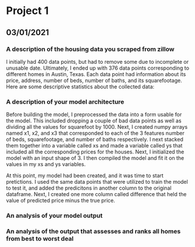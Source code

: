 # Project 1 

## 03/01/2021 

### A description of the housing data you scraped from zillow
I initially had 400 data points, but had to remove some due to incomplete or unusable date. Ultimately, I ended up with 376 data points corresponding to different homes in Austin, Texas. Each data point had information about its price, address, number of beds, number of baths, and its squarefootage. Here are some descriptive statistics about the collected data: 


### A description of your model architecture
Before building the model, I preprocessed the data into a form usable for the model. This included dropping a couple of bad data points as well as dividing all the values for squarefoot by 1000. Next, I created numpy arrays named x1, x2, and x3 that corresponded to each of the 3 features number of beds, squarefootage, and number of baths respectively. I next stacked them together into a variable called xs and made a variable called ys that included all the corresponding prices for the houses. Next, I initialized the model with an input shape of 3. I then compiled the model and fit it on the values in my xs and ys variables. 

At this point, my model had been created, and it was time to start pretictions. I used the same data points that were utilized to train the model to test it, and added the predicitons in another column to the original dataframe. Next, I created one more column called difference that held the value of predicted price minus the true price. 

### An analysis of your model output

### An analysis of the output that assesses and ranks all homes from best to worst deal

